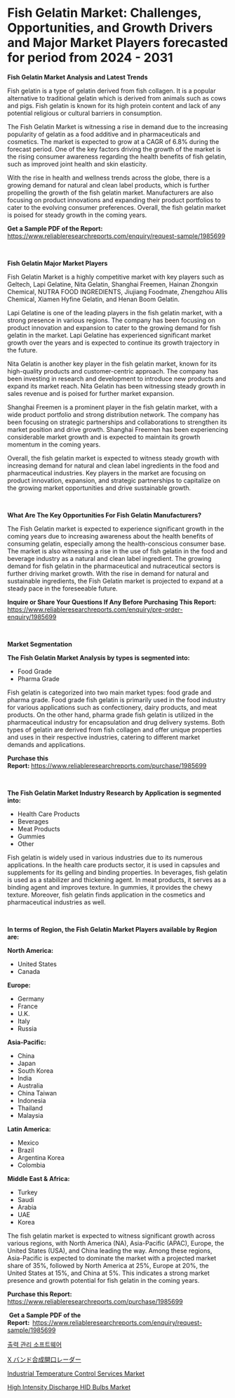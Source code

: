 <p><h1>Fish Gelatin Market: Challenges, Opportunities, and Growth Drivers and Major Market Players forecasted for period from 2024 - 2031</h1></p><p><strong>Fish Gelatin Market Analysis and Latest Trends</strong></p>
<p><p>Fish gelatin is a type of gelatin derived from fish collagen. It is a popular alternative to traditional gelatin which is derived from animals such as cows and pigs. Fish gelatin is known for its high protein content and lack of any potential religious or cultural barriers in consumption.</p><p>The Fish Gelatin Market is witnessing a rise in demand due to the increasing popularity of gelatin as a food additive and in pharmaceuticals and cosmetics. The market is expected to grow at a CAGR of 6.8% during the forecast period. One of the key factors driving the growth of the market is the rising consumer awareness regarding the health benefits of fish gelatin, such as improved joint health and skin elasticity.</p><p>With the rise in health and wellness trends across the globe, there is a growing demand for natural and clean label products, which is further propelling the growth of the fish gelatin market. Manufacturers are also focusing on product innovations and expanding their product portfolios to cater to the evolving consumer preferences. Overall, the fish gelatin market is poised for steady growth in the coming years.</p></p>
<p><strong>Get a Sample PDF of the Report:&nbsp;</strong> <a href="https://www.reliableresearchreports.com/enquiry/request-sample/1985699">https://www.reliableresearchreports.com/enquiry/request-sample/1985699</a></p>
<p>&nbsp;</p>
<p><strong>Fish Gelatin Major Market Players</strong></p>
<p><p>Fish Gelatin Market is a highly competitive market with key players such as Geltech, Lapi Gelatine, Nita Gelatin, Shanghai Freemen, Hainan Zhongxin Chemical, NUTRA FOOD INGREDIENTS, Jiujiang Foodmate, Zhengzhou Allis Chemical, Xiamen Hyfine Gelatin, and Henan Boom Gelatin.</p><p>Lapi Gelatine is one of the leading players in the fish gelatin market, with a strong presence in various regions. The company has been focusing on product innovation and expansion to cater to the growing demand for fish gelatin in the market. Lapi Gelatine has experienced significant market growth over the years and is expected to continue its growth trajectory in the future.</p><p>Nita Gelatin is another key player in the fish gelatin market, known for its high-quality products and customer-centric approach. The company has been investing in research and development to introduce new products and expand its market reach. Nita Gelatin has been witnessing steady growth in sales revenue and is poised for further market expansion.</p><p>Shanghai Freemen is a prominent player in the fish gelatin market, with a wide product portfolio and strong distribution network. The company has been focusing on strategic partnerships and collaborations to strengthen its market position and drive growth. Shanghai Freemen has been experiencing considerable market growth and is expected to maintain its growth momentum in the coming years.</p><p>Overall, the fish gelatin market is expected to witness steady growth with increasing demand for natural and clean label ingredients in the food and pharmaceutical industries. Key players in the market are focusing on product innovation, expansion, and strategic partnerships to capitalize on the growing market opportunities and drive sustainable growth.</p></p>
<p>&nbsp;</p>
<p><strong>What Are The Key Opportunities For Fish Gelatin Manufacturers?</strong></p>
<p><p>The Fish Gelatin market is expected to experience significant growth in the coming years due to increasing awareness about the health benefits of consuming gelatin, especially among the health-conscious consumer base. The market is also witnessing a rise in the use of fish gelatin in the food and beverage industry as a natural and clean label ingredient. The growing demand for fish gelatin in the pharmaceutical and nutraceutical sectors is further driving market growth. With the rise in demand for natural and sustainable ingredients, the Fish Gelatin market is projected to expand at a steady pace in the foreseeable future.</p></p>
<p><strong>Inquire or Share Your Questions If Any Before Purchasing This Report:</strong> <a href="https://www.reliableresearchreports.com/enquiry/pre-order-enquiry/1985699">https://www.reliableresearchreports.com/enquiry/pre-order-enquiry/1985699</a></p>
<p>&nbsp;</p>
<p><strong>Market Segmentation</strong></p>
<p><strong>The Fish Gelatin Market Analysis by types is segmented into:</strong></p>
<p><ul><li>Food Grade</li><li>Pharma Grade</li></ul></p>
<p><p>Fish gelatin is categorized into two main market types: food grade and pharma grade. Food grade fish gelatin is primarily used in the food industry for various applications such as confectionery, dairy products, and meat products. On the other hand, pharma grade fish gelatin is utilized in the pharmaceutical industry for encapsulation and drug delivery systems. Both types of gelatin are derived from fish collagen and offer unique properties and uses in their respective industries, catering to different market demands and applications.</p></p>
<p><strong>Purchase this Report:&nbsp;</strong><a href="https://www.reliableresearchreports.com/purchase/1985699">https://www.reliableresearchreports.com/purchase/1985699</a></p>
<p>&nbsp;</p>
<p><strong>The Fish Gelatin Market Industry Research by Application is segmented into:</strong></p>
<p><ul><li>Health Care Products</li><li>Beverages</li><li>Meat Products</li><li>Gummies</li><li>Other</li></ul></p>
<p><p>Fish gelatin is widely used in various industries due to its numerous applications. In the health care products sector, it is used in capsules and supplements for its gelling and binding properties. In beverages, fish gelatin is used as a stabilizer and thickening agent. In meat products, it serves as a binding agent and improves texture. In gummies, it provides the chewy texture. Moreover, fish gelatin finds application in the cosmetics and pharmaceutical industries as well.</p></p>
<p>&nbsp;</p>
<p><strong>In terms of Region, the Fish Gelatin Market Players available by Region are:</strong></p>
<p>
    <p> <strong> North America: </strong>
        <ul>
            <li>United States</li>
            <li>Canada</li>
        </ul>
        </p> 
    <p> <strong> Europe: </strong>
        <ul>
            <li>Germany</li>
            <li>France</li>
            <li>U.K.</li>
            <li>Italy</li>
            <li>Russia</li>
        </ul>
        </p> 
    <p> <strong> Asia-Pacific: </strong>
        <ul>
            <li>China</li>
            <li>Japan</li>
            <li>South Korea</li>
            <li>India</li>
            <li>Australia</li>
            <li>China Taiwan</li>
            <li>Indonesia</li>
            <li>Thailand</li>
            <li>Malaysia</li>
        </ul>
        </p> 
    <p> <strong> Latin America: </strong>
        <ul>
            <li>Mexico</li>
            <li>Brazil</li>
            <li>Argentina Korea</li>
            <li>Colombia</li>
        </ul>
        </p> 
    <p> <strong> Middle East & Africa: </strong>
        <ul>
            <li>Turkey</li>
            <li>Saudi</li>
            <li>Arabia</li>
            <li>UAE</li>
            <li>Korea</li>
        </ul>
    </p>
    </p>
<p><p>The fish gelatin market is expected to witness significant growth across various regions, with North America (NA), Asia-Pacific (APAC), Europe, the United States (USA), and China leading the way. Among these regions, Asia-Pacific is expected to dominate the market with a projected market share of 35%, followed by North America at 25%, Europe at 20%, the United States at 15%, and China at 5%. This indicates a strong market presence and growth potential for fish gelatin in the coming years.</p></p>
<p><strong>Purchase this Report: </strong><a href="https://www.reliableresearchreports.com/purchase/1985699">https://www.reliableresearchreports.com/purchase/1985699</a></p>
<p>&nbsp;<strong>Get a Sample PDF of the Report:&nbsp;&nbsp;</strong><a href="https://www.reliableresearchreports.com/enquiry/request-sample/1985699">https://www.reliableresearchreports.com/enquiry/request-sample/1985699</a></p>
<p><strong></strong></p>
<p><p><a href="https://github.com/laholand/Market-Research-Report-List-2/blob/main/2555140192714.md">출력 관리 소프트웨어</a></p><p><a href="https://github.com/mohamedbakry57/Market-Research-Report-List-2/blob/main/6502856192989.md">X バンド合成開口レーダー</a></p><p><a href="https://shimmer-gardenia-37a.notion.site/Industrial-Temperature-Control-Services-Market-Offer-Valuable-Insights-into-Market-Size-Market-Shar-bfd05fd261264b32add9d563a2f25e32">Industrial Temperature Control Services Market</a></p><p><a href="https://view.publitas.com/reportprime-1/high-intensity-discharge-hid-bulbs-market-research-report-reveals-the-latest-trends-and-opportunities-of-this-market-for-period-from-2024-2031/">High Intensity Discharge HID Bulbs Market</a></p></p>